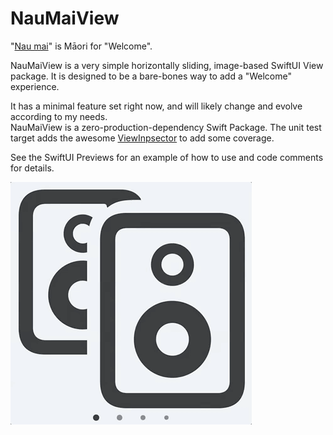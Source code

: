 # NauMaiView

"[Nau mai](https://maoridictionary.co.nz/word/4356)" is Māori for "Welcome".

NauMaiView is a very simple horizontally sliding, image-based SwiftUI View package.
It is designed to be a bare-bones way to add a "Welcome" experience.

It has a minimal feature set right now, and will likely change and evolve according to my needs.  
NauMaiView is a zero-production-dependency Swift Package.
The unit test target adds the awesome [ViewInpsector](https://github.com/nalexn/ViewInspector) to add some coverage. 

See the SwiftUI Previews for an example of how to use and code comments for details.

![Animated GIF Preview of NauMaiView](nau-mai.gif)